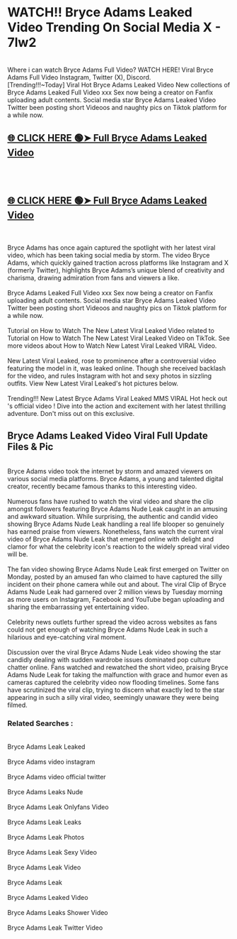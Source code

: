 # WATCH!! Bryce Adams Leaked Video Trending On Social Media X - 7lw2<br>
<br>
Where i can watch Bryce Adams Full Video? WATCH HERE! Viral Bryce Adams Full Video Instagram, Twitter (X), Discord.
<br>
[Trending!!!~Today] Viral Hot Bryce Adams Leaked Video New collections of Bryce Adams Leaked Full Video xxx Sex now being a creator on Fanfix uploading adult contents. Social media star Bryce Adams Leaked Video Twitter been posting short Videoos and naughty pics on Tiktok platform for a while now.
<br>
<h2><a href="https://onlyfansleakedmodels.blogspot.com/2024/09/bryce-adams-bait-and-switch-onlyfans.html">🌐 CLICK HERE 🟢➤ Full Bryce Adams Leaked Video</a></h2><br>
<br>
<h2><a href="https://onlyfansleakedmodels.blogspot.com/2024/09/bryce-adams-bait-and-switch-onlyfans.html">🌐 CLICK HERE 🟢➤ Full Bryce Adams Leaked Video</a></h2><br>
<br>
Bryce Adams has once again captured the spotlight with her latest viral video, which has been taking social media by storm. The video Bryce Adams, which quickly gained traction across platforms like Instagram and X (formerly Twitter), highlights Bryce Adams’s unique blend of creativity and charisma, drawing admiration from fans and viewers a like.
<br><br>
Bryce Adams Leaked Full Video xxx Sex now being a creator on Fanfix uploading adult contents. Social media star Bryce Adams Leaked Video Twitter been posting short Videoos and naughty pics on Tiktok platform for a while now.
<br><br>
Tutorial on How to Watch The New Latest Viral Leaked Video related to Tutorial on How to Watch The New Latest Viral Leaked Video on TikTok. See more videos about How to Watch New Latest Viral Leaked VIRAL Video.
<br><br>
New Latest Viral Leaked, rose to prominence after a controversial video featuring the model in it, was leaked online. Though she received backlash for the video, and rules Instagram with hot and sexy photos in sizzling outfits. View New Latest Viral Leaked's hot pictures below.
<br><br>
Trending!!! New Latest Bryce Adams Viral Leaked MMS VIRAL Hot heck out 's official video ! Dive into the action and excitement with her latest thrilling adventure. Don't miss out on this exclusive.
<br>
<h2>Bryce Adams Leaked Video Viral Full Update Files & Pic</h2>
<br>
Bryce Adams video took the internet by storm and amazed viewers on various social media platforms. Bryce Adams, a young and talented digital creator, recently became famous thanks to this interesting video.
<br><br>
Numerous fans have rushed to watch the viral video and share the clip amongst followers featuring Bryce Adams Nude Leak caught in an amusing and awkward situation. While surprising, the authentic and candid video showing Bryce Adams Nude Leak handling a real life blooper so genuinely has earned praise from viewers. Nonetheless, fans watch the current viral video of Bryce Adams Nude Leak that emerged online with delight and clamor for what the celebrity icon's reaction to the widely spread viral video will be.
<br><br>
The fan video showing Bryce Adams Nude Leak first emerged on Twitter on Monday, posted by an amused fan who claimed to have captured the silly incident on their phone camera while out and about. The viral Clip of Bryce Adams Nude Leak had garnered over 2 million views by Tuesday morning as more users on Instagram, Facebook and YouTube began uploading and sharing the embarrassing yet entertaining video.
<br><br>
Celebrity news outlets further spread the video across websites as fans could not get enough of watching Bryce Adams Nude Leak in such a hilarious and eye-catching viral moment.
<br><br>
Discussion over the viral Bryce Adams Nude Leak video showing the star candidly dealing with sudden wardrobe issues dominated pop culture chatter online. Fans watched and rewatched the short video, praising Bryce Adams Nude Leak for taking the malfunction with grace and humor even as cameras captured the celebrity video now flooding timelines. Some fans have scrutinized the viral clip, trying to discern what exactly led to the star appearing in such a silly viral video, seemingly unaware they were being filmed.
<br>
<h3>Related Searches :</h3>
<br>
Bryce Adams Leak Leaked
<br><br>
Bryce Adams video instagram
<br><br>
Bryce Adams video official twitter
<br><br>
Bryce Adams Leaks Nude
<br><br>
Bryce Adams Leak Onlyfans Video
<br><br>
Bryce Adams Leak Leaks
<br><br>
Bryce Adams Leak Photos
<br><br>
Bryce Adams Leak Sexy Video
<br><br>
Bryce Adams Leak Video
<br><br>
Bryce Adams Leak
<br><br>
Bryce Adams Leaked Video
<br><br>
Bryce Adams Leaks Shower Video
<br><br>
Bryce Adams Leak Twitter Video
